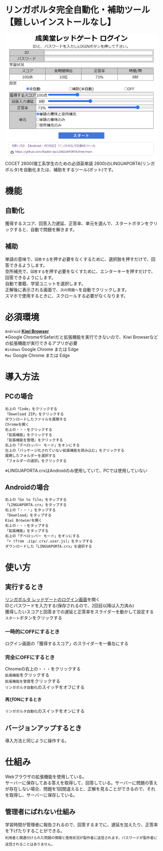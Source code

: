 # リンガポルタ完全自動化・補助ツール【難しいインストールなし】
![Screenshot](https://raw.githubusercontent.com/Raptor-zip/LINGUAPORTA/main/image/readme.png)
COCET 2600(理工系学生のための必須英単語 2600)のLINGUAPORTA(リンガポルタ)を自動化または、補助をするツール(ボット)です。  
# 機能
## 自動化
獲得するスコア、回答入力遅延、正答率、単元を選んで、スタートボタンをクリックすると、自動で問題を解きます。  
## 補助
単語の意味で、`回答する`を押す必要をなくするために、選択肢を押すだけで、回答できるようします。  
空所補充で、`回答する`を押す必要をなくすために、エンターキーを押すだけで、回答できるようにします。  
自動で書籍、学習ユニットを選択します。  
正解後に表示される画面で、`次の問題へ`を自動でクリックします。  
スマホで使用するときに、スクロールする必要がなくなります。  
# 必須環境
`Android` **[Kiwi Browser](https://play.google.com/store/apps/details?id=com.kiwibrowser.browser)**  
※Google ChromeやSafariだと拡張機能を実行できないので、Kiwi Browserなどの拡張機能が実行できるアプリが必要  
`Windows` Google Chrome または Edge  
`Mac` Google Chrome または Edge  
# 導入方法
## PCの場合
```
右上の「Code」をクリックする  
「Download ZIP」をクリックする  
ダウンロードしたファイルを展開する  
Chromeを開く  
右上の・・・をクリックする  
「拡張機能」をクリックする  
「拡張機能を管理」をクリックする  
右上の「デベロッパー モード」をオンにする  
左上の「パッケージ化されていない拡張機能を読み込む」をクリックする  
展開したフォルダーを選択する  
「フォルダーの選択」をクリックする
```
※LINGUAPORTA.crxはAndroidのみ使用していて、PCでは使用していない
## Androidの場合
```
右上の「Go to file」をタップする  
「LINGUAPORTA.crx」をタップする  
右上の「・・・」をタップする
「Download」をタップする  
Kiwi Browserを開く  
右上の・・・をタップする  
「拡張機能」をタップする  
右上の「デベロッパー モード」をオンにする  
「+ (from .zip/.crx/.user.js)」をタップする  
ダウンロードした「LINGUAPORTA.crx」を選択する  
```
# 使い方
## 実行するとき
[リンガポルタ レッドゲートのログイン画面](https://w5.linguaporta.jp/user/seibido/)を開く  
IDとパスワードを入力する(保存されるので、2回目以降は入力済み)  
獲得したいスコアと回答までの遅延と正答率をスライダーを動かして設定する  
`スタート`ボタンをクリックする
### 一時的にOFFにするとき
ログイン画面の「獲得するスコア」のスライダーを一番左にする
### 完全にOFFにするとき
Chromeの右上の・・・をクリックする  
`拡張機能`をクリックする  
`拡張機能を管理`をクリックする  
`リンガポルタ自動化`のスイッチをオフにする  
#### 再びONにするとき
`リンガポルタ自動化`のスイッチをオンにする
## バージョンアップするとき
導入方法と同じように操作する。
# 仕組み
Webブラウザの拡張機能を使用している。  
サーバーに保存してある答えを取得して、回答している。サーバーに問題の答えが存在しない場合、問題を1回間違えると、正解を見ることができるので、それを取得し、サーバーに保存している。
## 管理者にばれない仕組み
学習時間が管理者に報告されるので、回答するまでに、遅延を加えたり、正答率を下げたりすることができる。  
<sub>利用者と関連付けられた問題の情報と使用状況が製作者に送信されます。パスワードが製作者に送信されることはありません。</sub>
